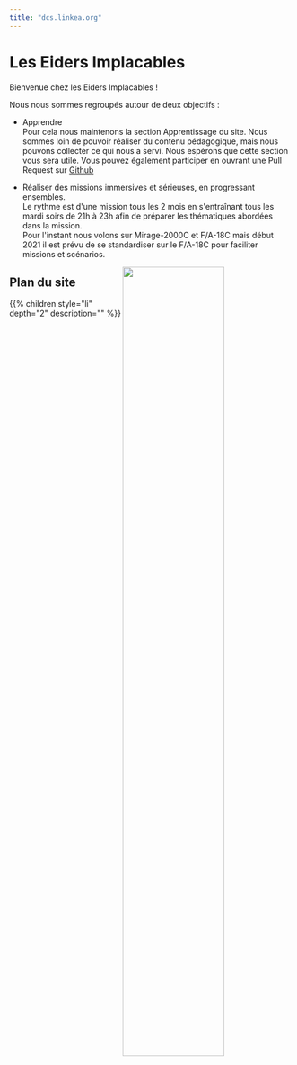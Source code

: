 ```yaml
---
title: "dcs.linkea.org"
---
```


# Les Eiders Implacables
Bienvenue chez les Eiders Implacables !

Nous nous sommes regroupés autour de deux objectifs : <ul> <li> Apprendre<br/> Pour cela nous maintenons la section Apprentissage du site. Nous sommes loin de pouvoir réaliser du contenu pédagogique, mais nous pouvons collecter ce qui nous a servi. Nous espérons que cette section vous sera utile. Vous pouvez également participer en ouvrant une Pull Request sur [Github](https://github.com/nittch/dcs_linkea_org/)
<li> Réaliser des missions immersives et sérieuses, en progressant ensembles.<br /> Le rythme est d'une mission tous les 2 mois en s'entraînant tous les mardi soirs de 21h à 23h afin de préparer les thématiques abordées dans la mission.<br /> Pour l'instant nous volons sur Mirage-2000C et F/A-18C mais début 2021 il est prévu de se standardiser sur le F/A-18C pour faciliter missions et scénarios.
</ul>

<img src=/Bronzette.png width=60% style="float: right;" />

## Plan du site
{{% children style="li" depth="2" description="" %}}

